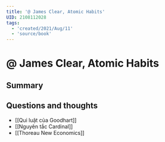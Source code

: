 ```yaml
---
title: '@ James Clear, Atomic Habits'
UID: 2108112028
tags:
  - 'created/2021/Aug/11'
  - 'source/book'
---
```

# @ James Clear, Atomic Habits

## Summary


## Questions and thoughts
- [[Qui luật của Goodhart]] 
- [[Nguyên tắc Cardinal]] 
- [[Thoreau New Economics]]
